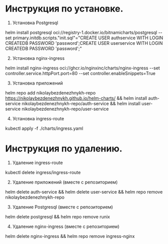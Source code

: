 # Инструкция по установке.

1. Установка Postgresql

helm install postgresql oci://registry-1.docker.io/bitnamicharts/postgresql --set primary.initdb.scripts."init\.sql"="CREATE USER authservice WITH LOGIN CREATEDB PASSWORD 'password';CREATE USER userservice WITH LOGIN CREATEDB PASSWORD 'password';"

2. Установка nginx-ingress

helm install nginx-ingress oci://ghcr.io/nginxinc/charts/nginx-ingress --set controller.service.httpPort.port=80 --set controller.enableSnippets=True

3. Установка приложений

helm repo add nikolaybezdenezhnykh-repo https://nikolaybezdenezhnykh.github.io/helm-charts/ && helm install auth-service nikolaybezdenezhnykh-repo/auth-service && helm install user-service nikolaybezdenezhnykh-repo/user-service

4. Установка ingress-route

kubectl apply -f ./charts/ingress.yaml

# Инструкция по удалению.

1. Удаление ingress-route

kubectl delete ingress/ingress-route

2. Удаление приложений (вместе с репозиторием)

helm delete auth-service && helm delete user-service && helm repo remove nikolaybezdenezhnykh-repo

3. Удаление Postgresql (вместе с репозиторием)

helm delete postgresql && helm repo remove runix

4. Удаление nginx-ingress (вместе с репозиторием)

helm delete nginx-ingress && helm repo remove ingress-nginx

